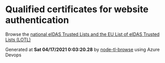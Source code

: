 # Qualified certificates for website authentication 
 Browse the [national eIDAS Trusted Lists and the EU List of eIDAS Trusted Lists (LOTL)](https://webgate.ec.europa.eu/tl-browser/#/) 
 
 
Generated at **Sat 04/17/2021  0:03:20.28** by [node-tl-browse](https://github.com/ymedlop/node-tl-browser) using Azure Devops 
